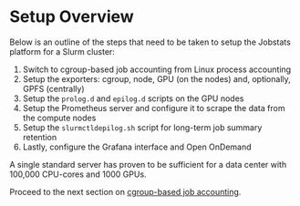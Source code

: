 # Setup Overview

Below is an outline of the steps that need to be taken to setup the Jobstats platform for a Slurm cluster:

1. Switch to cgroup-based job accounting from Linux process accounting 
2. Setup the exporters: cgroup, node, GPU (on the nodes) and, optionally, GPFS (centrally)
3. Setup the `prolog.d` and `epilog.d` scripts on the GPU nodes
4. Setup the Prometheus server and configure it to scrape the data from the compute nodes
5. Setup the `slurmctldepilog.sh` script for long-term job summary retention
6. Lastly, configure the Grafana interface and Open OnDemand

A single standard server has proven to be sufficient for a data center with 100,000 CPU-cores and 1000 GPUs.

Proceed to the next section on [cgroup-based job accounting](cgroups.md).
